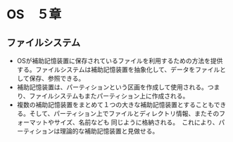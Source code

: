 # OS　５章
## ファイルシステム
- OSが補助記憶装置に保存されているファイルを利用するための方法を提供する。ファイルシステムは補助記憶装置を抽象化して、データをファイルとして保存、参照できる。
- 補助記憶装置は、パーティションという区画を作成して使用される。つまり、ファイルシステムもまたパーティション上に作成される。
- 複数の補助記憶装置をまとめて１つの大きな補助記憶装置とすることもできる。そして、パーティション上でファイルとディレクトリ情報、またそのフォーマットやサイズ、名前なども
同じように格納される。　これにより、パーティションは理論的な補助記憶装置と見做せる。


